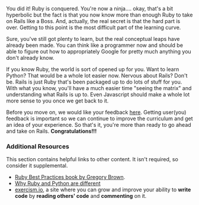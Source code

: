 You did it! Ruby is conquered.  You're now a ninja.... okay, that's a bit hyperbolic but the fact is that you now know more than enough Ruby to take on Rails like a Boss.  And, actually, the real secret is that the hard part is over.  Getting to this point is the most difficult part of the learning curve.

Sure, you've still got plenty to learn, but the real conceptual leaps have already been made.  You can think like a programmer now and should be able to figure out how to appropriately Google for pretty much anything you don't already know.  

If you know Ruby, the world is sort of opened up for you.  Want to learn Python?  That would be a whole lot easier now.  Nervous about Rails?  Don't be.  Rails is just Ruby that's been packaged up to do lots of stuff for you.  With what you know, you'll have a much easier time "seeing the matrix" and understanding what Rails is up to.  Even Javascript should make a whole lot more sense to you once we get back to it.

Before you move on, we would like your feedback [here](https://docs.google.com/forms/d/e/1FAIpQLSdYksRBRg_0GzcYxzm5Csikfhj2Nceh2ifMYRmfMH6quwRRDw/viewform?usp=sf_link). Getting user(you) feedback is important so we can continue to improve the curriculum and get an idea of your experience. So that's it, you're more than ready to go ahead and take on Rails.  **Congratulations!!!**

### Additional Resources
This section contains helpful links to other content. It isn't required, so consider it supplemental.

* [Ruby Best Practices book by Gregory Brown](http://it-ebooks.info/book/178/).
* [Why Ruby and Python are different](http://stackoverflow.com/questions/1113611/what-does-ruby-have-that-python-doesnt-and-vice-versa?rq=1)
* [exercism.io](http://exercism.io/), a site where you can grow and improve your ability to **write code** by **reading others' code** and **commenting** on it.
